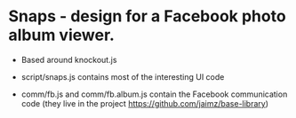 # Snaps - design for a Facebook photo album viewer.

- Based around knockout.js

- script/snaps.js contains most of the interesting UI code

- comm/fb.js and comm/fb.album.js contain the Facebook communication code (they live in the project https://github.com/jaimz/base-library)



